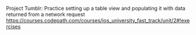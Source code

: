 Project Tumblr: Practice setting up a table view and populating it with data returned from a network request
https://courses.codepath.com/courses/ios_university_fast_track/unit/2#!exercises

